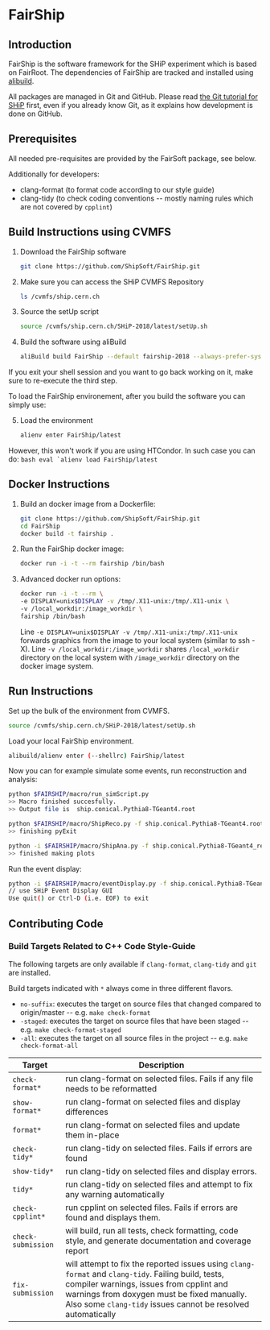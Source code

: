 # FairShip

## Introduction

FairShip is the software framework for the SHiP experiment which is based on
FairRoot. The dependencies of FairShip are tracked and installed using
[alibuild](https://alisw.github.io/alibuild/).

All packages are managed in Git and GitHub. Please read [the Git tutorial for
SHiP](https://github.com/ShipSoft/FairShip/wiki/Git-Tutorial-for-SHiP) first,
even if you already know Git, as it explains how development is done on GitHub.

## Prerequisites

All needed pre-requisites are provided by the FairSoft package, see below.

Additionally for developers:
  * clang-format (to format code according to our style guide)
  * clang-tidy (to check coding conventions -- mostly naming rules which are not covered by `cpplint`)
 
## Build Instructions using CVMFS

1. Download the FairShip software
    ```bash
    git clone https://github.com/ShipSoft/FairShip.git
    ```

2. Make sure you can access the SHiP CVMFS Repository
    ```bash
    ls /cvmfs/ship.cern.ch
    ```
3. Source the setUp script
    ```bash
    source /cvmfs/ship.cern.ch/SHiP-2018/latest/setUp.sh
    ```

4. Build the software using aliBuild
    ```bash
    aliBuild build FairShip --default fairship-2018 --always-prefer-system --config-dir $SHIPDIST
    ```

If you exit your shell session and you want to go back working on it, make sure to re-execute the third step.

To load the FairShip environement, after you build the software you can simply use:

5. Load the environment
    ```bash
    alienv enter FairShip/latest
    ```

However, this won't work if you are using HTCondor. In such case you can do:
    ```bash
    eval `alienv load FairShip/latest
    ```

## Docker Instructions
1. Build an docker image from a Dockerfile:
    ```bash
    git clone https://github.com/ShipSoft/FairShip.git
    cd FairShip
    docker build -t fairship .
    ``` 
2. Run the FairShip docker image:
    ```bash
    docker run -i -t --rm fairship /bin/bash
    ``` 
3. Advanced docker run options:
    ```bash
    docker run -i -t --rm \
    -e DISPLAY=unix$DISPLAY -v /tmp/.X11-unix:/tmp/.X11-unix \
    -v /local_workdir:/image_workdir \
    fairship /bin/bash
    ``` 
    Line ```-e DISPLAY=unix$DISPLAY -v /tmp/.X11-unix:/tmp/.X11-unix``` forwards graphics from the image to your local system         (similar to ssh -X). Line ```-v /local_workdir:/image_workdir``` shares ```/local_workdir``` directory on the local system with ```/image_workdir``` directory on the docker image system.

## Run Instructions

Set up the bulk of the environment from CVMFS.

```bash
source /cvmfs/ship.cern.ch/SHiP-2018/latest/setUp.sh
```

Load your local FairShip environment.

```bash
alibuild/alienv enter (--shellrc) FairShip/latest
```    

Now you can for example simulate some events, run reconstruction and analysis:

```bash
python $FAIRSHIP/macro/run_simScript.py
>> Macro finished succesfully.
>> Output file is  ship.conical.Pythia8-TGeant4.root

python $FAIRSHIP/macro/ShipReco.py -f ship.conical.Pythia8-TGeant4.root -g geofile_full.conical.Pythia8-TGeant4.root
>> finishing pyExit

python -i $FAIRSHIP/macro/ShipAna.py -f ship.conical.Pythia8-TGeant4_rec.root -g geofile_full.conical.Pythia8-TGeant4.root
>> finished making plots
```

Run the event display:

```bash
python -i $FAIRSHIP/macro/eventDisplay.py -f ship.conical.Pythia8-TGeant4_rec.root -g geofile_full.conical.Pythia8-TGeant4.root
// use SHiP Event Display GUI
Use quit() or Ctrl-D (i.e. EOF) to exit
```

## Contributing Code

### Build Targets Related to C++ Code Style-Guide

The following targets are only available if `clang-format`, `clang-tidy` and `git` are installed.

Build targets indicated with `*` always come in three different flavors.
  * `no-suffix`: executes the target on source files that changed compared to origin/master -- e.g. `make check-format`
  * `-staged`: executes the target on source files that have been staged -- e.g. `make check-format-staged`
  * `-all`: executes the target on all source files in the project -- e.g. `make check-format-all`

| Target          | Description  |
| --------------- | ------------ |
| `check-format*` | run clang-format on selected files. Fails if any file needs to be reformatted |
| `show-format*` | run clang-format on selected files and display differences |
| `format*` | run clang-format on selected files and update them in-place |
| `check-tidy*` | run clang-tidy on selected files. Fails if errors are found |
| `show-tidy*` | run clang-tidy on selected files and display errors. |
| `tidy*` | run clang-tidy on selected files and attempt to fix any warning automatically |
| `check-cpplint*` | run cpplint on selected files. Fails if errors are found and displays them. |
| `check-submission` | will build, run all tests, check formatting, code style, and generate documentation and coverage report |
| `fix-submission` | will attempt to fix the reported issues using `clang-format` and `clang-tidy`. Failing build, tests, compiler warnings, issues from cpplint and warnings from doxygen must be fixed manually. Also some `clang-tidy` issues cannot be resolved automatically |
